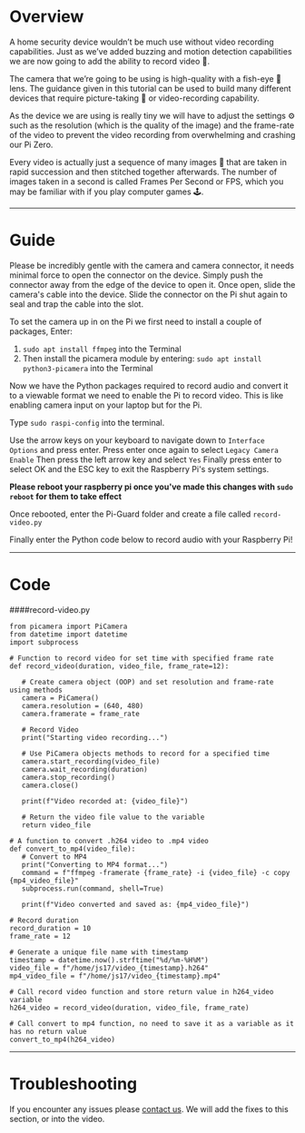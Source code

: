 # Overview
A home security device wouldn’t be much use without video recording capabilities. Just as we’ve added buzzing and motion detection capabilities we are now going to add the ability to record video 🎥.

The camera that we’re going to be using is high-quality with a fish-eye 🐠 lens. The guidance given in this tutorial can be used to build many different devices that require picture-taking 📸 or video-recording capability.

As the device we are using is really tiny we will have to adjust the settings ⚙️ such as the resolution (which is the quality of the image) and the frame-rate of the video to prevent the video recording from overwhelming and crashing our Pi Zero.

Every video is actually just a sequence of many images 🌇 that are taken in rapid succession and then stitched together afterwards. The number of images taken in a second is called Frames Per Second or FPS, which you may be familiar with if you play computer games 🕹️.

---
# Guide
Please be incredibly gentle with the camera and camera connector, it needs minimal force to open the connector on the device. Simply push the connector away from the edge of the device to open it. Once open, slide the camera's cable into the device. Slide the connector on the Pi shut again to seal and trap the cable into the slot.

To set the camera up in on the Pi we first need to install a couple of packages, Enter:
1. `sudo apt install ffmpeg` into the Terminal
2. Then install the picamera module by entering: `sudo apt install python3-picamera` into the Terminal

Now we have the Python packages required to record audio and convert it to a viewable format we need to enable the Pi to record video. This is like enabling camera input on your laptop but for the Pi.

Type `sudo raspi-config` into the terminal.

Use the arrow keys on your keyboard to navigate down to `Interface Options` and press enter.
Press enter once again to select `Legacy Camera Enable`
Then press the left arrow key and select `Yes`
Finally press enter to select OK and the ESC key to exit the Raspberry Pi's system settings.

**Please reboot your raspberry pi once you've made this changes with `sudo reboot` for them to take effect**

Once rebooted, enter the Pi-Guard folder and create a file called `record-video.py`

Finally enter the Python code below to record audio with your Raspberry Pi!

---
# Code
####record-video.py
```
from picamera import PiCamera
from datetime import datetime
import subprocess

# Function to record video for set time with specified frame rate
def record_video(duration, video_file, frame_rate=12):
  
   # Create camera object (OOP) and set resolution and frame-rate using methods
   camera = PiCamera()
   camera.resolution = (640, 480)
   camera.framerate = frame_rate

   # Record Video
   print("Starting video recording...")

   # Use PiCamera objects methods to record for a specified time
   camera.start_recording(video_file)
   camera.wait_recording(duration)
   camera.stop_recording()
   camera.close()

   print(f"Video recorded at: {video_file}")

   # Return the video file value to the variable
   return video_file

# A function to convert .h264 video to .mp4 video
def convert_to_mp4(video_file):
   # Convert to MP4
   print("Converting to MP4 format...")
   command = f"ffmpeg -framerate {frame_rate} -i {video_file} -c copy {mp4_video_file}"
   subprocess.run(command, shell=True)

   print(f"Video converted and saved as: {mp4_video_file}")

# Record duration
record_duration = 10
frame_rate = 12

# Generate a unique file name with timestamp
timestamp = datetime.now().strftime("%d/%m-%H%M")
video_file = f"/home/js17/video_{timestamp}.h264"
mp4_video_file = f"/home/js17/video_{timestamp}.mp4"

# Call record video function and store return value in h264_video variable
h264_video = record_video(duration, video_file, frame_rate)

# Call convert to mp4 function, no need to save it as a variable as it has no return value
convert_to_mp4(h264_video)
```

---
# Troubleshooting
If you encounter any issues please [contact us](https://jambyte.io/contact). We will add the fixes to this section, or into the video.